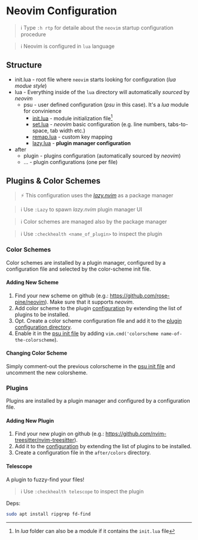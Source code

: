 # Neovim Configuration

> ℹ️  Type `:h rtp` for detaile about the `neovim` startup configuration procedure

> ℹ️  Neovim is configured in `lua` language

## Structure

- init.lua - root file where `neovim` starts looking for configuration (*lua modue style*)
- lua - Everything inside of the `lua` directory will automatically *sourced* by *neovim* 
    - psu - user defined configuration (*psu* in this case). It's a *lua* module for convinience
        - [init.lua](./lua/psu/init.lua) - module initialization file[^1]
        - [set.lua](./lua/psu/set.lua) - *neovim* basic configuration (e.g. line numbers, tabs-to-space, tab width etc.)
        - [remap.lua](./lua/psu/remap.lua) - custom key mapping
        - [lazy.lua](./lua/psu/lazy.lua) - **plugin manager configuration**
- after
    - plugin - plugins configuration (automatically sourced by *neovim*)
    - ... - plugin configurations (one per file)

## Plugins & Color Schemes

> ⚡ This configuration uses the [*lazy.nvim*](https://github.com/folke/lazy.nvim) as a package manager

> ℹ️  Use `:Lazy` to spawn *lazy.nvim* plugin manager UI

> ℹ️  Color schemes are managed also by the package manager

> ℹ️  Use `:checkhealth <name_of_plugin>` to inspect the plugin

### Color Schemes

Color schemes are installed by a plugin manager, configured by a configuration file and selected by the color-scheme init file.

#### Adding New Scheme

1. Find your new scheme on github (e.g.: https://github.com/rose-pine/neovim).
Make sure that it supports *neovim*. 
1. Add color scheme to the plugin [configuration](./lua/psu/lazy.lua) by extending the list of plugins to be installed.
1. Opt. Create a color scheme configuration file and add it to the [plugin configuration directory](./after/plugin).
2. Enable it in the [psu init file](./lua/psu/init.lua) by adding `vim.cmd('colorscheme name-of-the-colorscheme`).

#### Changing Color Scheme

Simply comment-out the previous colorscheme in the [psu init file](./lua/psu/init.lua) and uncomment the new colorsheme. 

### Plugins

Plugins are installed by a plugin manager and configured by a configuration file. 

#### Adding New Plugin

1. Find your new plugin on github (e.g.: https://github.com/nvim-treesitter/nvim-treesitter).
1. Add it to the [configuration](./lua/psu/lazy.lua) by extending the list of plugins to be installed.
1. Create a configuration file in the `after/colors` directory.

#### Telescope

A plugin to fuzzy-find your files!

> ℹ️  Use `:checkhealth telescope` to inspect the plugin

Deps:

```sh
sudo apt install ripgrep fd-find
```

[^1]: In *lua* folder can also be a module if it contains the `init.lua` file

